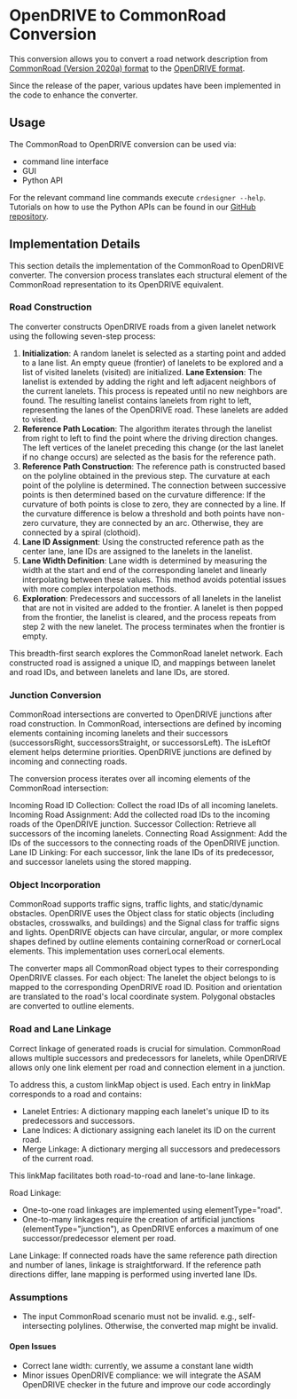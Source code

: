 # OpenDRIVE to CommonRoad Conversion
This conversion allows you to convert a road network description from
[CommonRoad (Version 2020a) format](https://gitlab.lrz.de/tum-cps/commonroad-scenarios/blob/master/documentation/XML_commonRoad_2020a.pdf)
to the
[OpenDRIVE format](https://www.asam.net/standards/detail/opendrive/).

Since the release of the paper, various updates have been implemented in the code to enhance the converter.

## Usage
The CommonRoad to OpenDRIVE conversion can be used via:

- command line interface
- GUI
- Python API

For the relevant command line commands execute
``crdesigner --help``.
Tutorials on how to use the Python APIs can be found in our
[GitHub repository](https://github.com/CommonRoad/commonroad-scenario-designer/tree/develop/tutorials/conversion_examples).


## Implementation Details
This section details the implementation of the CommonRoad to OpenDRIVE converter.
The conversion process translates each structural element of the CommonRoad representation to its OpenDRIVE equivalent.

### Road Construction

The converter constructs OpenDRIVE roads from a given lanelet network using the following seven-step process:

1. **Initialization**:
A random lanelet is selected as a starting point and added to a lane list.
An empty queue (frontier) of lanelets to be explored and a list of visited lanelets (visited) are initialized.
**Lane Extension**:
The lanelist is extended by adding the right and left adjacent neighbors of the current lanelets.
This process is repeated until no new neighbors are found.
The resulting lanelist contains lanelets from right to left, representing the lanes of the OpenDRIVE road.
These lanelets are added to visited.
3. **Reference Path Location**:
The algorithm iterates through the lanelist from right to left to find the point where the driving direction changes.
The left vertices of the lanelet preceding this change (or the last lanelet if no change occurs) are selected as
the basis for the reference path.
4. **Reference Path Construction**:
The reference path is constructed based on the polyline obtained in the previous step.
The curvature at each point of the polyline is determined. The connection between successive points is then
determined based on the curvature difference:
If the curvature of both points is close to zero, they are connected by a line.
If the curvature difference is below a threshold and both points have non-zero curvature, they are connected by an arc.
Otherwise, they are connected by a spiral (clothoid).
5. **Lane ID Assignment**:
Using the constructed reference path as the center lane, lane IDs are assigned to the lanelets in the lanelist.
6. **Lane Width Definition**:
Lane width is determined by measuring the width at the start and end of the corresponding lanelet and linearly
interpolating between these values. This method avoids potential issues with more complex interpolation methods.
7. **Exploration**:
Predecessors and successors of all lanelets in the lanelist that are not in visited are added to the frontier.
A lanelet is then popped from the frontier, the lanelist is cleared, and the process repeats from step 2
with the new lanelet. The process terminates when the frontier is empty.

This breadth-first search explores the CommonRoad lanelet network.
Each constructed road is assigned a unique ID, and mappings between lanelet and road IDs, and between
lanelets and lane IDs, are stored.

### Junction Conversion

CommonRoad intersections are converted to OpenDRIVE junctions after road construction.
In CommonRoad, intersections are defined by incoming elements containing incoming lanelets and their
successors (successorsRight, successorsStraight, or successorsLeft).
The isLeftOf element helps determine priorities.
OpenDRIVE junctions are defined by incoming and connecting roads.

The conversion process iterates over all incoming elements of the CommonRoad intersection:

Incoming Road ID Collection: Collect the road IDs of all incoming lanelets.
Incoming Road Assignment: Add the collected road IDs to the incoming roads of the OpenDRIVE junction.
Successor Collection: Retrieve all successors of the incoming lanelets.
Connecting Road Assignment: Add the IDs of the successors to the connecting roads of the OpenDRIVE junction.
Lane ID Linking: For each successor, link the lane IDs of its predecessor,
and successor lanelets using the stored mapping.

### Object Incorporation

CommonRoad supports traffic signs, traffic lights, and static/dynamic obstacles.
OpenDRIVE uses the Object class for static objects (including obstacles, crosswalks,
and buildings) and the Signal class for traffic signs and lights.
OpenDRIVE objects can have circular, angular, or more complex shapes defined by outline elements
containing cornerRoad or cornerLocal elements. This implementation uses cornerLocal elements.

The converter maps all CommonRoad object types to their corresponding OpenDRIVE classes. For each object:
The lanelet the object belongs to is mapped to the corresponding OpenDRIVE road ID.
Position and orientation are translated to the road's local coordinate system.
Polygonal obstacles are converted to outline elements.

### Road and Lane Linkage

Correct linkage of generated roads is crucial for simulation.
CommonRoad allows multiple successors and predecessors for lanelets, while OpenDRIVE allows only one
link element per road and connection element in a junction.

To address this, a custom linkMap object is used.
Each entry in linkMap corresponds to a road and contains:
- Lanelet Entries: A dictionary mapping each lanelet's unique ID to its predecessors and successors.
- Lane Indices: A dictionary assigning each lanelet its ID on the current road.
- Merge Linkage: A dictionary merging all successors and predecessors of the current road.

This linkMap facilitates both road-to-road and lane-to-lane linkage.

Road Linkage:
- One-to-one road linkages are implemented using elementType="road".
- One-to-many linkages require the creation of artificial junctions (elementType="junction"),
as OpenDRIVE enforces a maximum of one successor/predecessor element per road.

Lane Linkage: If connected roads have the same reference path direction and number of lanes, linkage is straightforward.
If the reference path directions differ, lane mapping is performed using inverted lane IDs.

### Assumptions
- The input CommonRoad scenario must not be invalid. e.g., self-intersecting polylines.
Otherwise, the converted map might be invalid.

#### Open Issues
- Correct lane width: currently, we assume a constant lane width
- Minor issues OpenDRIVE compliance: we will integrate the ASAM OpenDRIVE checker in the future and improve our code accordingly
